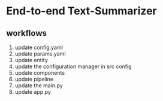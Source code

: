 #    End-to-end Text-Summarizer
## workflows
1. update config.yaml
2. update params.yaml
3. update entity
4. update the configuration manager in src config
5. update components
6. update pipeline
7. update the main.py
8. update app.py